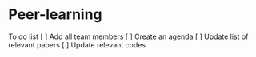 # Peer-learning
To do list
[ ] Add all team members
[ ] Create an agenda
[ ] Update list of relevant papers
[ ] Update relevant codes
